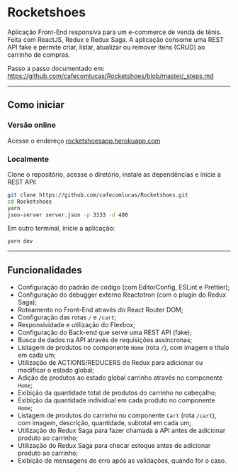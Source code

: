 # Rocketshoes

Aplicação Front-End responsiva para um e-commerce de venda de tênis. Feita com ReactJS, Redux e Redux Saga. A aplicação consome uma REST API fake e permite criar, listar, atualizar ou remover itens (CRUD) ao carrinho de compras.

Passo a passo documentado em: https://github.com/cafecomlucas/Rocketshoes/blob/master/_steps.md

---

## Como iniciar

### Versão online

Acesse o endereço [rocketshoesapp.herokuapp.com](https://rocketshoesapp.herokuapp.com/)

### Localmente

Clone o repositório, acesse o diretório, instale as dependências e inicie a REST API:

```bash
git clone https://github.com/cafecomlucas/Rocketshoes.git
cd Rocketshoes
yarn
json-server server.json -p 3333 -d 400
```

Em outro terminal, inicie a aplicação:

```bash
yarn dev
```

---

## Funcionalidades

- Configuração do padrão de código (com EditorConfig, ESLint e Prettier);
- Configuração do debugger externo Reactotron (com o plugin do Redux Saga);
- Roteamento no Front-End através do React Router DOM;
- Configuração das rotas `/` e `/cart`;
- Responsividade e utilização do Flexbox;
- Configuração do Back-end que serve uma REST API (fake);
- Busca de dados na API através de requisições assíncronas;
- Listagem de produtos no componente `Home` (rota `/`), com imagem e título em cada um;
- Utilização de ACTIONS/REDUCERS do Redux para adicionar ou modificar o estado global;
- Adição de produtos ao estado global carrinho através no componente `Home`;
- Exibição da quantidade total de produtos do carrinho no cabeçalho;
- Exibição da quantidade individual em cada produto no componente `Home`;
- Listagem de produtos do carrinho no componente `Cart` (rota `/cart`), com imagem, descrição, quantidade, subtotal em cada um;
- Utilização do Redux Saga para fazer chamada a API antes de adicionar produto ao carrinho;
- Utilização do Redux Saga para checar estoque antes de adicionar produto ao carrinho;
- Exibição de mensagens de erro após as validações, quando for o caso.
